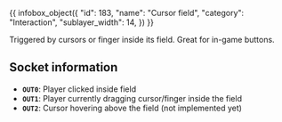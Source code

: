 {{ infobox_object({
	"id": 183,
	"name": "Cursor field",
	"category": "Interaction",
	"sublayer_width": 14,
}) }}

Triggered by cursors or finger inside its field. Great for in-game buttons.

## Socket information
- **`OUT0`**: Player clicked inside field
- **`OUT1`**: Player currently dragging cursor/finger inside the field
- **`OUT2`**: Cursor hovering above the field (not implemented yet)